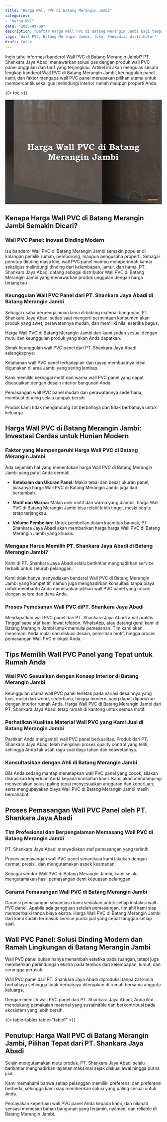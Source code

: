 ```yaml
---
title: "Harga Wall PVC di Batang Merangin Jambi"
categories: 
- "Harga-WVC"
date: "2025-09-08"
description: "Daftar Harga Wall PVC di Batang Merangin Jambi bagi tempat tinggal, perkantoran, serta gerai. Produk berkualitas, beragam motif, pilihan warna menarik, beserta jasa pemasangan ditangani oleh tenaga ahli profesional dan garansi resmi!|Servis distribusi Wall PVC di Batang Merangin Jambi bagi kebutuhan tempat tinggal, perkantoran, atau gerai, beserta material berkualitas dan instalasi oleh tim profesional serta kepastian resmi.|Pilihan Wall PVC di Batang Merangin Jambi yang terbukti untuk hunian, perkantoran, serta gerai, dengan panel berkualitas dan pemasangan ditangani oleh tim ahli serta garansi resmi.|Distribusi Wall PVC di Batang Merangin Jambi bagi rumah, perkantoran, serta ritel, beserta produk berkualitas dan penempatan ditangani oleh tim profesional, disertai dengan jaminan resmi.}"
tags: "Wall PVC, Batang Merangin Jambi, toko, Penyedia, distributor"
draft: false
---
```


Ingin tahu informasi banderol Wall PVC di Batang Merangin Jambi? PT. Shankara Jaya Abadi menawarkan solusi pas dengan produk wall PVC panel unggulan dan tarif yang terjangkau. Artikel ini akan mengulas secara lengkap banderol Wall PVC di Batang Merangin Jambi, keunggulan panel kami, dan faktor mengapa wall PVC panel merupakan pilihan utama untuk mempercantik sekaligus melindungi interior rumah maupun properti Anda.

{{< toc >}}

![Harga Wall PVC di Batang Merangin Jambi](/images/Harga-WVC/Harga-Wall-PVC-di-Batang-Merangin-Jambi.png)


## Kenapa Harga Wall PVC di Batang Merangin Jambi Semakin Dicari?

### Wall PVC Panel: Inovasi Dinding Modern

Isu banderol Wall PVC di Batang Merangin Jambi semakin populer di kalangan pemilik rumah, pemborong, maupun pengusaha properti. Sebagai penutup dinding masa kini, wall PVC panel mampu memperindah kamar sekaligus melindungi dinding dari kelembapan, jamur, dan hama. PT. Shankara Jaya Abadi datang sebagai distributor Wall PVC di Batang Merangin Jambi yang menawarkan produk unggulan dengan harga terjangkau

### Keunggulan Wall PVC Panel dari PT. Shankara Jaya Abadi di Batang Merangin Jambi

Sebagai usaha berpengalaman lama di bidang material bangunan, PT. Shankara Jaya Abadi setiap saat mengerti permintaan konsumen akan produk yang awet, perawatannya mudah, dan memiliki nilai estetika bagus.

Harga Wall PVC di Batang Merangin Jambi dari kami sudah sesuai dengan mutu dan keunggulan produk yang akan Anda dapatkan.

Simak keunggulan wall PVC panel dari PT. Shankara Jaya Abadi selengkapnya:

Ketahanan wall PVC panel terhadap air dan rayap membuatnya ideal digunakan di area Jambi yang sering lembap.

Kami memiliki berbagai motif dan warna wall PVC panel yang dapat disesuaikan dengan desain interior bangunan Anda.

Pemasangan wall PVC panel mudah dan perawatannya sederhana, membuat dinding selalu tampak bersih.

Produk kami tidak mengandung zat berbahaya dan tidak berbahaya untuk keluarga.

## Harga Wall PVC di Batang Merangin Jambi: Investasi Cerdas untuk Hunian Modern

### Faktor yang Mempengaruhi Harga Wall PVC di Batang Merangin Jambi

Ada sejumlah hal yang menentukan harga Wall PVC di Batang Merangin Jambi yang patut Anda cermati.

- **Ketebalan dan Ukuran Panel:** Makin tebal dan besar ukuran panel, biasanya harga Wall PVC di Batang Merangin Jambi juga ikut bertambah.

- **Motif dan Warna:** Makin unik motif dan warna yang diambil, harga Wall PVC di Batang Merangin Jambi bisa relatif lebih tinggi, meski begitu tetap terjangkau.

- **Volume Pembelian:** Untuk pembelian dalam kuantitas banyak, PT. Shankara Jaya Abadi akan memberikan harga harga Wall PVC di Batang Merangin Jambi yang khusus.

### Mengapa Harus Memilih PT. Shankara Jaya Abadi di Batang Merangin Jambi?

Kami di PT. Shankara Jaya Abadi selalu berikhtiar menghadirkan service terbaik untuk seluruh pelanggan.

Kami tidak hanya menyediakan banderol Wall PVC di Batang Merangin Jambi yang kompetitif, namun juga menghadirkan konsultasi tanpa biaya untuk membantu Anda menetapkan pilihan wall PVC panel yang cocok dengan selera dan dana Anda.

### Proses Pemesanan Wall PVC diPT. Shankara Jaya Abadi

Mendapatkan wall PVC panel dari PT. Shankara Jaya Abadi amat praktis. Tinggal sapa staf kami lewat telepon, WhatsApp, atau datangi gerai kami di Batang Merangin Jambi untuk memulai pemesanan. Tim kami akan menemani Anda mulai dari diskusi desain, pemilihan motif, hingga proses pemasangan Wall PVC dilokasi Anda.

## Tips Memilih Wall PVC Panel yang Tepat untuk Rumah Anda

### Wall PVC Sesuaikan dengan Konsep Interior di Batang Merangin Jambi

Keunggulan utama wall PVC panel terletak pada variasi desainnya yang luas, mulai dari wood, sederhana, hingga modern, yang dapat dipadukan dengan interior rumah Anda. Harga Wall PVC di Batang Merangin Jambi dari PT. Shankara Jaya Abadi tetap ramah di kantong untuk semua motif.

### Perhatikan Kualitas Material Wall PVC yang Kami Jual di Batang Merangin Jambi

Pastikan Anda mengambil wall PVC panel berkualitas. Produk dari PT. Shankara Jaya Abadi telah menjalani proses quality control yang teliti, sehingga Anda tak usah ragu soal daya tahan dan keawetannya.

### Konsultasikan dengan Ahli di Batang Merangin Jambi

Bila Anda sedang mantap menetapkan wall PVC panel yang cocok, silakan diskusikan keperluan Anda kepada konsultan kami. Kami akan mendampingi menyediakan solusi paling tepat menyesuaikan anggaran dan keperluan, serta mengupayakan biaya Wall PVC di Batang Merangin Jambi masih bersahabat.

## Proses Pemasangan Wall PVC Panel oleh PT. Shankara Jaya Abadi

### Tim Profesional dan Berpengalaman Memasang Wall PVC di Batang Merangin Jambi

PT. Shankara Jaya Abadi menyediakan staf pemasangan yang terlatih.

Proses pemasangan wall PVC panel senantiasa kami lakukan dengan cermat, presisi, dan mengutamakan aspek keamanan.

Sebagai vendor Wall PVC di Batang Merangin Jambi, kami selalu mengutamakan hasil pemasangan demi kepuasan pelanggan.

### Garansi Pemasangan Wall PVC di Batang Merangin Jambi

Garansi pemasangan senantiasa kami sediakan untuk setiap instalasi wall PVC panel. Apabila ada gangguan setelah pemasangan, tim ahli kami siap memperbaiki tanpa biaya ekstra. Harga Wall PVC di Batang Merangin Jambi dari kami sudah termasuk service purna jual yang cepat tanggap setiap saat.

## Wall PVC Panel: Solusi Dinding Modern dan Ramah Lingkungan di Batang Merangin Jambi

Wall PVC panel bukan hanya menambah estetika pada ruangan, tetapi juga memberikan perlindungan ekstra pada tembok dari kelembapan, lumut, dan serangga perusak.

Wall PVC panel dari PT. Shankara Jaya Abadi diproduksi tanpa zat kimia berbahaya sehingga tidak berbahaya diterapkan di rumah bersama anggota keluarga.

Dengan memilih wall PVC panel dari PT. Shankara Jaya Abadi, Anda ikut mendukung pemakaian material yang sustainable dan berkontribusi pada ekosistem yang lebih bersih.

{{< table-tables table="table1" >}}

## Penutup: Harga Wall PVC di Batang Merangin Jambi, Pilihan Tepat dari PT. Shankara Jaya Abadi

Selain mengutamakan mutu produk, PT. Shankara Jaya Abadi selalu berikhtiar menghadirkan layanan maksimal sejak diskusi awal hingga purna jual.

Kami memahami bahwa setiap pelanggan memiliki preferensi dan preferensi berbeda, sehingga kami siap memberikan solusi yang paling sesuai untuk Anda.

Percayakan keperluan wall PVC panel Anda kepada kami, dan nikmati sensasi memesan bahan bangunan yang terjamin, nyaman, dan reliable di Batang Merangin Jambi.